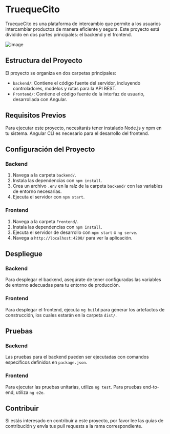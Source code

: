 # TruequeCito

TruequeCito es una plataforma de intercambio que permite a los usuarios intercambiar productos de manera eficiente y segura. Este proyecto está dividido en dos partes principales: el backend y el frontend.

![image](https://github.com/user-attachments/assets/3d824cbb-14f7-45f3-b621-c6c8cbf8fe83)


## Estructura del Proyecto

El proyecto se organiza en dos carpetas principales:

- `backend/`: Contiene el código fuente del servidor, incluyendo controladores, modelos y rutas para la API REST.
- `Frontend/`: Contiene el código fuente de la interfaz de usuario, desarrollada con Angular.

## Requisitos Previos

Para ejecutar este proyecto, necesitarás tener instalado Node.js y npm en tu sistema. Angular CLI es necesario para el desarrollo del frontend.

## Configuración del Proyecto

### Backend

1. Navega a la carpeta `backend/`.
2. Instala las dependencias con `npm install`.
3. Crea un archivo `.env` en la raíz de la carpeta `backend/` con las variables de entorno necesarias.
4. Ejecuta el servidor con `npm start`.

### Frontend

1. Navega a la carpeta `Frontend/`.
2. Instala las dependencias con `npm install`.
3. Ejecuta el servidor de desarrollo con `npm start` o `ng serve`.
4. Navega a `http://localhost:4200/` para ver la aplicación.

## Despliegue

### Backend

Para desplegar el backend, asegúrate de tener configuradas las variables de entorno adecuadas para tu entorno de producción.

### Frontend

Para desplegar el frontend, ejecuta `ng build` para generar los artefactos de construcción, los cuales estarán en la carpeta `dist/`.

## Pruebas

### Backend

Las pruebas para el backend pueden ser ejecutadas con comandos específicos definidos en `package.json`.

### Frontend

Para ejecutar las pruebas unitarias, utiliza `ng test`. Para pruebas end-to-end, utiliza `ng e2e`.

## Contribuir

Si estás interesado en contribuir a este proyecto, por favor lee las guías de contribución y envía tus pull requests a la rama correspondiente.

